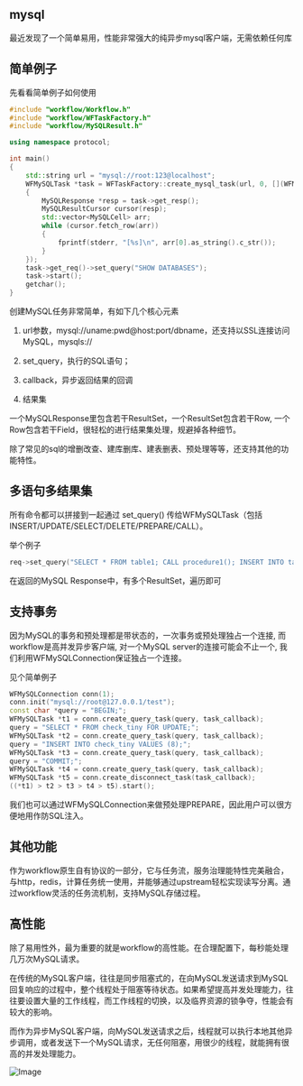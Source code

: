 ## mysql 

最近发现了一个简单易用，性能非常强大的纯异步mysql客户端，无需依赖任何库

## 简单例子

先看看简单例子如何使用

```cpp
#include "workflow/Workflow.h"
#include "workflow/WFTaskFactory.h"
#include "workflow/MySQLResult.h"

using namespace protocol;

int main()
{
    std::string url = "mysql://root:123@localhost";
    WFMySQLTask *task = WFTaskFactory::create_mysql_task(url, 0, [](WFMySQLTask *task)
    {
        MySQLResponse *resp = task->get_resp();
        MySQLResultCursor cursor(resp);
        std::vector<MySQLCell> arr;
        while (cursor.fetch_row(arr))
        {
            fprintf(stderr, "[%s]\n", arr[0].as_string().c_str());
        }
    });
    task->get_req()->set_query("SHOW DATABASES");
    task->start();
    getchar();
}
```

创建MySQL任务非常简单，有如下几个核心元素

1. url参数，mysql://uname:pwd@host:port/dbname，还支持以SSL连接访问MySQL，mysqls://

2. set_query，执行的SQL语句；

3. callback，异步返回结果的回调

4. 结果集

一个MySQLResponse里包含若干ResultSet，一个ResultSet包含若干Row, 一个Row包含若干Field，很轻松的进行结果集处理，规避掉各种细节。

除了常见的sql的增删改查、建库删库、建表删表、预处理等等，还支持其他的功能特性。

## 多语句多结果集

所有命令都可以拼接到一起通过 set_query() 传给WFMySQLTask（包括INSERT/UPDATE/SELECT/DELETE/PREPARE/CALL）。

举个例子

```cpp
req->set_query("SELECT * FROM table1; CALL procedure1(); INSERT INTO table3 (id) VALUES (1);");
```

在返回的MySQL Response中，有多个ResultSet，遍历即可

## 支持事务

因为MySQL的事务和预处理都是带状态的，一次事务或预处理独占一个连接, 而workflow是高并发异步客户端, 对一个MySQL server的连接可能会不止一个, 我们利用WFMySQLConnection保证独占一个连接。 

见个简单例子 

```cpp
WFMySQLConnection conn(1);
conn.init("mysql://root@127.0.0.1/test");
const char *query = "BEGIN;";
WFMySQLTask *t1 = conn.create_query_task(query, task_callback);
query = "SELECT * FROM check_tiny FOR UPDATE;";
WFMySQLTask *t2 = conn.create_query_task(query, task_callback);
query = "INSERT INTO check_tiny VALUES (8);";
WFMySQLTask *t3 = conn.create_query_task(query, task_callback);
query = "COMMIT;";
WFMySQLTask *t4 = conn.create_query_task(query, task_callback);
WFMySQLTask *t5 = conn.create_disconnect_task(task_callback);
((*t1) > t2 > t3 > t4 > t5).start();
```

我们也可以通过WFMySQLConnection来做预处理PREPARE，因此用户可以很方便地用作防SQL注入。

## 其他功能

作为workflow原生自有协议的一部分，它与任务流，服务治理能特性完美融合，与http，redis，计算任务统一使用，并能够通过upstream轻松实现读写分离。通过workflow灵活的任务流机制，支持MySQL存储过程。

## 高性能

除了易用性外，最为重要的就是workflow的高性能。在合理配置下，每秒能处理几万次MySQL请求。

在传统的MySQL客户端，往往是同步阻塞式的，在向MySQL发送请求到MySQL回复响应的过程中，整个线程处于阻塞等待状态。如果希望提高并发处理能力，往往要设置大量的工作线程，而工作线程的切换，以及临界资源的锁争夺，性能会有较大的影响。

而作为异步MySQL客户端，向MySQL发送请求之后，线程就可以执行本地其他异步调用，或者发送下一个MySQL请求，无任何阻塞，用很少的线程，就能拥有很高的并发处理能力。

![Image](https://pic4.zhimg.com/80/v2-2e5dc1dee6bfb7fe317a033931d277e7.png)